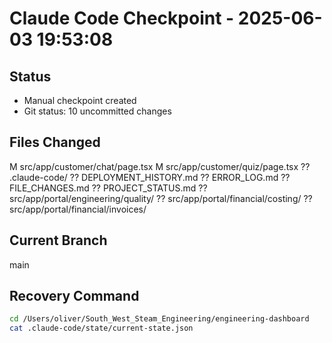 # Claude Code Checkpoint - 2025-06-03 19:53:08

## Status
- Manual checkpoint created
- Git status:       10 uncommitted changes

## Files Changed
 M src/app/customer/chat/page.tsx
 M src/app/customer/quiz/page.tsx
?? .claude-code/
?? DEPLOYMENT_HISTORY.md
?? ERROR_LOG.md
?? FILE_CHANGES.md
?? PROJECT_STATUS.md
?? src/app/portal/engineering/quality/
?? src/app/portal/financial/costing/
?? src/app/portal/financial/invoices/

## Current Branch
main

## Recovery Command
```bash
cd /Users/oliver/South_West_Steam_Engineering/engineering-dashboard
cat .claude-code/state/current-state.json
```
